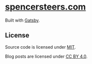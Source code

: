 # [spencersteers.com](https://spencersteers.com)

Built with [Gatsby](https://www.gatsbyjs.org/).

## License

Source code is licensed under [MIT](https://opensource.org/licenses/MIT).

Blog posts are licensed under [CC BY 4.0](https://creativecommons.org/licenses/by/4.0/).
